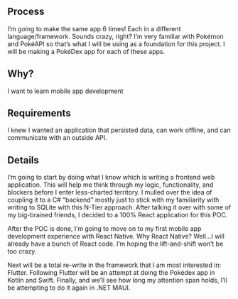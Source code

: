 ## Process
I’m going to make the same app 6 times! Each in a different language/framework. Sounds crazy, right? I’m very familiar with Pokémon and PokéAPI so that’s what I will be using as a foundation for this project. I will be making a PokéDex app for each of these apps. 

## Why? 
I want to learn mobile app development

## Requirements
I knew I wanted an application that persisted data, can work offline, and can communicate with an outside API.

## Details
I’m going to start by doing what I know which is writing a frontend web application. This will help me think through my logic, functionality, and blockers before I enter less-charted territory. I mulled over the idea of coupling it to a C# “backend” mostly just to stick with my familiarity with writing to SQLite with this N-Tier approach. After talking it over with some of my big-brained friends, I decided to a 100% React application for this POC. 

After the POC is done, I’m going to move on to my first mobile app development experience with React Native. Why React Native? Well…I will already have a bunch of React code. I’m hoping the lift-and-shift won’t be too crazy.

Next will be a total re-write in the framework that I am most interested in: Flutter. Following Flutter will be an attempt at doing the Pokédex app in Kotlin and Swift. Finally, and we’ll see how long my attention span holds, I’ll be attempting to do it again in .NET MAUI.